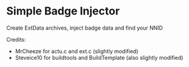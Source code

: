 # Simple Badge Injector

Create ExtData archives, inject badge data and find your NNID

Credits:
- MrCheeze for actu.c and ext.c (slightly modified)
- Steveice10 for buildtools and BuildTemplate (also slightly modified)